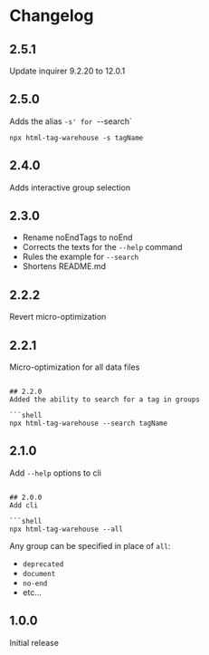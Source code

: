 # Changelog

## 2.5.1
Update inquirer 9.2.20 to 12.0.1

## 2.5.0
Adds the alias `-s' for `--search`

```shell
npx html-tag-warehouse -s tagName
```

## 2.4.0
Adds interactive group selection

## 2.3.0
- Rename noEndTags to noEnd
- Corrects the texts for the `--help` command
- Rules the example for `--search`
- Shortens README.md

## 2.2.2
Revert micro-optimization

## 2.2.1
Micro-optimization for all data files

```shell

## 2.2.0
Added the ability to search for a tag in groups

```shell
npx html-tag-warehouse --search tagName
```

## 2.1.0
Add `--help` options to cli

```shell

## 2.0.0
Add cli

```shell
npx html-tag-warehouse --all
```

Any group can be specified in place of `all`:
- `deprecated`
- `document`
- `no-end`
- etc...

## 1.0.0
Initial release
